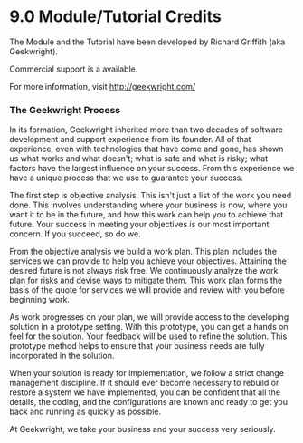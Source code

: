 # 9.0 Module\/Tutorial Credits

The Module and the Tutorial have been developed by Richard Griffith \(aka Geekwright\).

Commercial support is a available.

For more information, visit [http:\/\/geekwright.com\/](http://geekwright.com/)





### The Geekwright Process

In its formation, Geekwright inherited more than two decades of software development and support experience from its founder. All of that experience, even with technologies that have come and gone, has shown us what works and what doesn't; what is safe and what is risky; what factors have the largest influence on your success. From this experience we have a unique process that we use to guarantee your success.

The first step is objective analysis. This isn't just a list of the work you need done. This involves understanding where your business is now, where you want it to be in the future, and how this work can help you to achieve that future. Your success in meeting your objectives is our most important concern. If you succeed, so do we.

From the objective analysis we build a work plan. This plan includes the services we can provide to help you achieve your objectives. Attaining the desired future is not always risk free. We continuously analyze the work plan for risks and devise ways to mitigate them. This work plan forms the basis of the quote for services we will provide and review with you before beginning work.

As work progresses on your plan, we will provide access to the developing solution in a prototype setting. With this prototype, you can get a hands on feel for the solution. Your feedback will be used to refine the solution. This prototype method helps to ensure that your business needs are fully incorporated in the solution.

When your solution is ready for implementation, we follow a strict change management discipline. If it should ever become necessary to rebuild or restore a system we have implemented, you can be confident that all the details, the coding, and the configurations are known and ready to get you back and running as quickly as possible.

At Geekwright, we take your business and your success very seriously.



